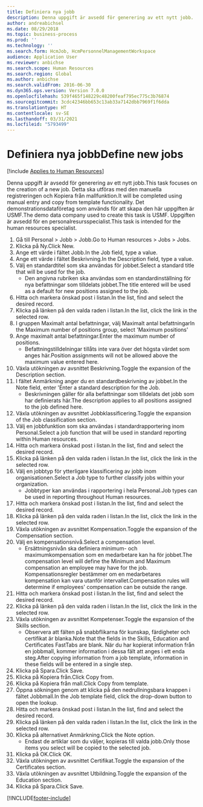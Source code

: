 ```yaml
---
title: Definiera nya jobb
description: Denna uppgift är avsedd för generering av ett nytt jobb.
author: andreabichsel
ms.date: 08/29/2018
ms.topic: business-process
ms.prod: ''
ms.technology: ''
ms.search.form: HcmJob, HcmPersonnelManagementWorkspace
audience: Application User
ms.reviewer: anbichse
ms.search.scope: Human Resources
ms.search.region: Global
ms.author: anbichse
ms.search.validFrom: 2016-06-30
ms.dyn365.ops.version: Version 7.0.0
ms.openlocfilehash: 539f465f148229c48200feaf795ec775c3b76874
ms.sourcegitcommit: 3cdc42346bb653c13ab33a7142dbb7969f1f6dda
ms.translationtype: HT
ms.contentlocale: sv-SE
ms.lasthandoff: 03/31/2021
ms.locfileid: "5793499"
---
```

# <a name="define-new-jobs"></a><span data-ttu-id="0a555-103">Definiera nya jobb</span><span class="sxs-lookup"><span data-stu-id="0a555-103">Define new jobs</span></span>

[!include [Applies to Human Resources](../includes/applies-to-hr.md)]



<span data-ttu-id="0a555-104">Denna uppgift är avsedd för generering av ett nytt jobb.</span><span class="sxs-lookup"><span data-stu-id="0a555-104">This task focuses on the creation of a new job.</span></span> <span data-ttu-id="0a555-105">Detta ska utföras med den manuella registreringen och Kopiera från mallfunktion.</span><span class="sxs-lookup"><span data-stu-id="0a555-105">It will be completed using manual entry and copy from template functionality.</span></span> <span data-ttu-id="0a555-106">Det demonstrationsdataföretag som används för att skapa den här uppgiften är USMF.</span><span class="sxs-lookup"><span data-stu-id="0a555-106">The demo data company used to create this task is USMF.</span></span> <span data-ttu-id="0a555-107">Uppgiften är avsedd för en personalresursspecialist.</span><span class="sxs-lookup"><span data-stu-id="0a555-107">This task is intended for the human resources specialist.</span></span>

1. <span data-ttu-id="0a555-108">Gå till Personal > Jobb > Jobb.</span><span class="sxs-lookup"><span data-stu-id="0a555-108">Go to Human resources > Jobs > Jobs.</span></span>
2. <span data-ttu-id="0a555-109">Klicka på Ny.</span><span class="sxs-lookup"><span data-stu-id="0a555-109">Click New.</span></span>
3. <span data-ttu-id="0a555-110">Ange ett värde i fältet Jobb.</span><span class="sxs-lookup"><span data-stu-id="0a555-110">In the Job field, type a value.</span></span>
4. <span data-ttu-id="0a555-111">Ange ett värde i fältet Beskrivning.</span><span class="sxs-lookup"><span data-stu-id="0a555-111">In the Description field, type a value.</span></span>
5. <span data-ttu-id="0a555-112">Välj en standardtitel som ska användas för jobbet.</span><span class="sxs-lookup"><span data-stu-id="0a555-112">Select a standard title that will be used for the job.</span></span> 
    * <span data-ttu-id="0a555-113">Den angivna rubriken ska användas som en standardinställning för nya befattningar som tilldelats jobbet.</span><span class="sxs-lookup"><span data-stu-id="0a555-113">The title entered will be used as a default for new positions assigned to the job.</span></span>  
6. <span data-ttu-id="0a555-114">Hitta och markera önskad post i listan.</span><span class="sxs-lookup"><span data-stu-id="0a555-114">In the list, find and select the desired record.</span></span>
7. <span data-ttu-id="0a555-115">Klicka på länken på den valda raden i listan.</span><span class="sxs-lookup"><span data-stu-id="0a555-115">In the list, click the link in the selected row.</span></span>
8. <span data-ttu-id="0a555-116">I gruppen Maximalt antal befattningar, välj Maximalt antal befattningar</span><span class="sxs-lookup"><span data-stu-id="0a555-116">In the Maximum number of positions group, select 'Maximum positions'</span></span>
9. <span data-ttu-id="0a555-117">Ange maximalt antal befattningar.</span><span class="sxs-lookup"><span data-stu-id="0a555-117">Enter the maximum number of positions.</span></span> 
    * <span data-ttu-id="0a555-118">Befattningstilldelningar tillåts inte vara över det högsta värdet som anges här.</span><span class="sxs-lookup"><span data-stu-id="0a555-118">Position assignments will not be allowed above the maximum value entered here.</span></span>  
10. <span data-ttu-id="0a555-119">Växla utökningen av avsnittet Beskrivning.</span><span class="sxs-lookup"><span data-stu-id="0a555-119">Toggle the expansion of the Description section.</span></span>
11. <span data-ttu-id="0a555-120">I fältet Anmärkning anger du en standardbeskrivning av jobbet.</span><span class="sxs-lookup"><span data-stu-id="0a555-120">In the Note field, enter 'Enter a standard description for the Job.</span></span>
    * <span data-ttu-id="0a555-121">Beskrivningen gäller för alla befattningar som tilldelats det jobb som har definierats här.</span><span class="sxs-lookup"><span data-stu-id="0a555-121">The description applies to all positions assigned to the job defined here.</span></span>  
12. <span data-ttu-id="0a555-122">Växla utökningen av avsnittet Jobbklassificering.</span><span class="sxs-lookup"><span data-stu-id="0a555-122">Toggle the expansion of the Job classification section.</span></span>
13. <span data-ttu-id="0a555-123">Välj en jobbfunktion som ska användas i standardrapportering inom Personal.</span><span class="sxs-lookup"><span data-stu-id="0a555-123">Select a job function that will be used in standard reporting within Human resources.</span></span>
14. <span data-ttu-id="0a555-124">Hitta och markera önskad post i listan.</span><span class="sxs-lookup"><span data-stu-id="0a555-124">In the list, find and select the desired record.</span></span>
15. <span data-ttu-id="0a555-125">Klicka på länken på den valda raden i listan.</span><span class="sxs-lookup"><span data-stu-id="0a555-125">In the list, click the link in the selected row.</span></span>
16. <span data-ttu-id="0a555-126">Välj en jobbtyp för ytterligare klassificering av jobb inom organisationen.</span><span class="sxs-lookup"><span data-stu-id="0a555-126">Select a Job type to further classify jobs within your organization.</span></span> 
    * <span data-ttu-id="0a555-127">Jobbtyper kan användas i rapportering i hela Personal.</span><span class="sxs-lookup"><span data-stu-id="0a555-127">Job types can be used in reporting throughout Human resources.</span></span>  
17. <span data-ttu-id="0a555-128">Hitta och markera önskad post i listan.</span><span class="sxs-lookup"><span data-stu-id="0a555-128">In the list, find and select the desired record.</span></span>
18. <span data-ttu-id="0a555-129">Klicka på länken på den valda raden i listan.</span><span class="sxs-lookup"><span data-stu-id="0a555-129">In the list, click the link in the selected row.</span></span>
19. <span data-ttu-id="0a555-130">Växla utökningen av avsnittet Kompensation.</span><span class="sxs-lookup"><span data-stu-id="0a555-130">Toggle the expansion of the Compensation section.</span></span>
20. <span data-ttu-id="0a555-131">Välj en kompensationsnivå.</span><span class="sxs-lookup"><span data-stu-id="0a555-131">Select a compensation level.</span></span>
    * <span data-ttu-id="0a555-132">Ersättningsnivån ska definiera minimum- och maximumkompensation som en medarbetare kan ha för jobbet.</span><span class="sxs-lookup"><span data-stu-id="0a555-132">The compensation level will define the Minimum and Maximum compensation an employee may have for the job.</span></span> <span data-ttu-id="0a555-133">Kompensationsregler bestämmer om en medarbetares kompensation kan vara utanför intervallet.</span><span class="sxs-lookup"><span data-stu-id="0a555-133">Compensation rules will determine if employees' compensation can be outside the range.</span></span>  
21. <span data-ttu-id="0a555-134">Hitta och markera önskad post i listan.</span><span class="sxs-lookup"><span data-stu-id="0a555-134">In the list, find and select the desired record.</span></span>
22. <span data-ttu-id="0a555-135">Klicka på länken på den valda raden i listan.</span><span class="sxs-lookup"><span data-stu-id="0a555-135">In the list, click the link in the selected row.</span></span>
23. <span data-ttu-id="0a555-136">Växla utökningen av avsnittet Kompetenser.</span><span class="sxs-lookup"><span data-stu-id="0a555-136">Toggle the expansion of the Skills section.</span></span>
    * <span data-ttu-id="0a555-137">Observera att fälten på snabbflikarna för kunskap, färdigheter och certifikat är blanka.</span><span class="sxs-lookup"><span data-stu-id="0a555-137">Note that the fields in the Skills, Education and Certificates FastTabs are blank.</span></span> <span data-ttu-id="0a555-138">När du har kopierat information från en jobbmall, kommer information i dessa fält att anges i ett enda steg.</span><span class="sxs-lookup"><span data-stu-id="0a555-138">After copying information from a job template, information in these fields will be entered in a single step.</span></span>   
24. <span data-ttu-id="0a555-139">Klicka på Spara.</span><span class="sxs-lookup"><span data-stu-id="0a555-139">Click Save.</span></span>
25. <span data-ttu-id="0a555-140">Klicka på Kopiera från.</span><span class="sxs-lookup"><span data-stu-id="0a555-140">Click Copy from.</span></span>
26. <span data-ttu-id="0a555-141">Klicka på Kopiera från mall.</span><span class="sxs-lookup"><span data-stu-id="0a555-141">Click Copy from template.</span></span>
27. <span data-ttu-id="0a555-142">Öppna sökningen genom att klicka på den nedrullningsbara knappen i fältet Jobbmall.</span><span class="sxs-lookup"><span data-stu-id="0a555-142">In the Job template field, click the drop-down button to open the lookup.</span></span>
28. <span data-ttu-id="0a555-143">Hitta och markera önskad post i listan.</span><span class="sxs-lookup"><span data-stu-id="0a555-143">In the list, find and select the desired record.</span></span>
29. <span data-ttu-id="0a555-144">Klicka på länken på den valda raden i listan.</span><span class="sxs-lookup"><span data-stu-id="0a555-144">In the list, click the link in the selected row.</span></span>
30. <span data-ttu-id="0a555-145">Klicka på alternativet Anmärkning.</span><span class="sxs-lookup"><span data-stu-id="0a555-145">Click the Note option.</span></span>
    * <span data-ttu-id="0a555-146">Endast de artiklar som du väljer, kopieras till valda jobb.</span><span class="sxs-lookup"><span data-stu-id="0a555-146">Only those items you select will be copied to the selected job.</span></span>    
31. <span data-ttu-id="0a555-147">Klicka på OK.</span><span class="sxs-lookup"><span data-stu-id="0a555-147">Click OK.</span></span>
32. <span data-ttu-id="0a555-148">Växla utökningen av avsnittet Certifikat.</span><span class="sxs-lookup"><span data-stu-id="0a555-148">Toggle the expansion of the Certificates section.</span></span>
33. <span data-ttu-id="0a555-149">Växla utökningen av avsnittet Utbildning.</span><span class="sxs-lookup"><span data-stu-id="0a555-149">Toggle the expansion of the Education section.</span></span>
34. <span data-ttu-id="0a555-150">Klicka på Spara.</span><span class="sxs-lookup"><span data-stu-id="0a555-150">Click Save.</span></span>



[!INCLUDE[footer-include](../includes/footer-banner.md)]